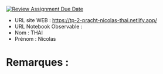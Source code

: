 [![Review Assignment Due Date](https://classroom.github.com/assets/deadline-readme-button-22041afd0340ce965d47ae6ef1cefeee28c7c493a6346c4f15d667ab976d596c.svg)](https://classroom.github.com/a/zNKu7jDa)

- URL site WEB : https://tp-2-pracht-nicolas-thai.netlify.app/
- URL Notebook Observable :
- Nom : THAI
- Prénom : Nicolas

# Remarques :
